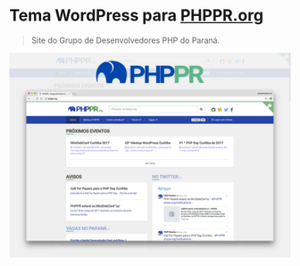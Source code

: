 # Tema WordPress para [PHPPR.org](http://phppr.org/)

> Site do Grupo de Desenvolvedores PHP do Paraná.

![screenshot of phppr.org](/screenshot.png)
